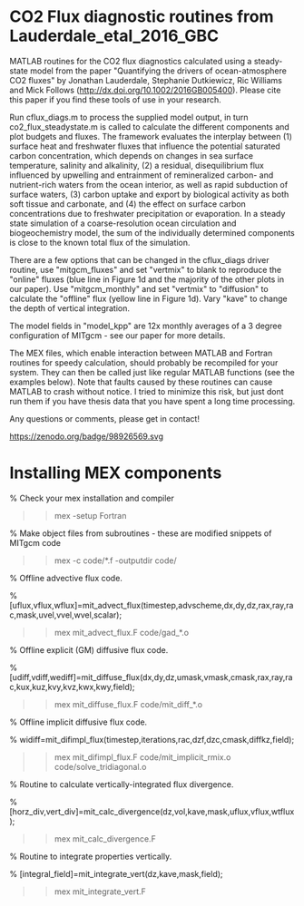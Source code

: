 # CO2 Flux diagnostic routines from Lauderdale_etal_2016_GBC

MATLAB routines for the CO2 flux diagnostics calculated using a steady-state model from the paper "Quantifying the drivers of ocean-atmosphere CO2 fluxes" by Jonathan Lauderdale, Stephanie Dutkiewicz, Ric Williams and Mick Follows (http://dx.doi.org/10.1002/2016GB005400). Please cite this paper if you find these tools of use in your research.

Run cflux_diags.m to process the supplied model output, in turn co2_flux_steadystate.m is called to calculate the different components and plot budgets and fluxes. The framework evaluates the interplay between (1) surface heat and freshwater fluxes that influence the potential saturated carbon concentration, which depends on changes in sea surface temperature, salinity and alkalinity, (2) a residual, disequilibrium flux influenced by upwelling and entrainment of remineralized carbon- and nutrient-rich waters from the ocean interior, as well as rapid subduction of surface waters, (3) carbon uptake and export by biological activity as both soft tissue and carbonate, and (4) the effect on surface carbon concentrations due to freshwater precipitation or evaporation. In a steady state simulation of a coarse-resolution ocean circulation and biogeochemistry model, the sum of the individually determined components is close to the known total flux of the simulation. 

There are a few options that can be changed in the cflux_diags driver routine, use "mitgcm_fluxes" and set "vertmix" to blank to reproduce the "online" fluxes (blue line in Figure 1d and the majority of the other plots in our paper). Use "mitgcm_monthly" and set "vertmix" to "diffusion" to calculate the "offline" flux (yellow line in Figure 1d). Vary "kave" to change the depth of vertical integration.

The model fields in "model_kpp" are 12x monthly averages of a 3 degree configuration of MITgcm - see our paper for more details.

The MEX files, which enable interaction between MATLAB and Fortran routines for speedy calculation, should probably be recompiled for your system. They can then be called just like regular MATLAB functions (see the examples below). Note that faults caused by these routines can cause MATLAB to crash without notice. I tried to minimize this risk, but just dont run them if you have thesis data that you have spent a long time processing.

Any questions or comments, please get in contact!

https://zenodo.org/badge/98926569.svg

# Installing MEX components
% Check your mex installation and compiler
>> mex -setup Fortran

% Make object files from subroutines - these are modified snippets of MITgcm code
>> mex -c code/*.f -outputdir code/

% Offline advective flux code.

% [uflux,vflux,wflux]=mit_advect_flux(timestep,advscheme,dx,dy,dz,rax,ray,rac,mask,uvel,vvel,wvel,scalar);
>> mex mit_advect_flux.F code/gad_*.o

% Offline explicit (GM) diffusive flux code.

% [udiff,vdiff,wediff]=mit_diffuse_flux(dx,dy,dz,umask,vmask,cmask,rax,ray,rac,kux,kuz,kvy,kvz,kwx,kwy,field);
>> mex mit_diffuse_flux.F code/mit_diff_*.o

% Offline implicit diffusive flux code.

% widiff=mit_difimpl_flux(timestep,iterations,rac,dzf,dzc,cmask,diffkz,field);
>> mex mit_difimpl_flux.F code/mit_implicit_rmix.o code/solve_tridiagonal.o
            
% Routine to calculate vertically-integrated flux divergence. 

% [horz_div,vert_div]=mit_calc_divergence(dz,vol,kave,mask,uflux,vflux,wtflux);
>> mex mit_calc_divergence.F 

% Routine to integrate properties vertically. 

% [integral_field]=mit_integrate_vert(dz,kave,mask,field);
>> mex mit_integrate_vert.F
